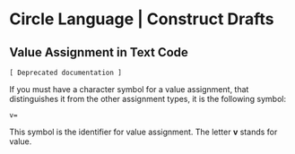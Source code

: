 ﻿Circle Language | Construct Drafts
==================================

Value Assignment in Text Code
-----------------------------

`[ Deprecated documentation ]`

If you must have a character symbol for a value assignment, that distinguishes it from the other assignment types, it is the following symbol:

```
v=
```

This symbol is the identifier for value assignment. The letter __v__ stands for value.
